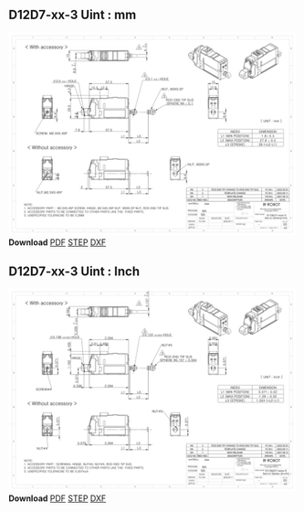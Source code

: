 ## D12D7-xx-3 Uint : mm
![D12-xx-60 Drawing](./data/D12D7-xxxx-3-Servo-Series_mm_Rev03_20250523.png)  
**Download** <a class="downloadbtn" href="./data/ENG-ver_D12D7-xxxxx-3-Servo-Series_mm_Rev03_20250523.pdf" download>PDF</a> <a class="downloadbtn" href="./data/D12D7-xxxx-3-Servo-Series_Rev03_20250523.step" download>STEP</a> <a class="downloadbtn" href="./data/D12D7-xxxx-3-Servo-Seriesmm_Rev03_20250523.DXF" download>DXF</a>
## D12D7-xx-3 Uint : Inch
![D12D7-xx-3 Drawing](./data/D12D7-xxxx-3-Servo-Series_inch_Rev03_20250523.png)  
**Download** <a class="downloadbtn" href="./data/ENG-ver_D12D7-xxxxx-3-Servo-Series_inch_Rev03_20250523.pdf" download>PDF</a> <a class="downloadbtn" href="./data/D12D7-xxxx-3-Servo-Series_Rev03_20250523.step" download>STEP</a> <a class="downloadbtn" href="./data/D12D7-xxxx-3-Servo-Seriesinch_Rev03_20250523.DXF" download>DXF</a>
